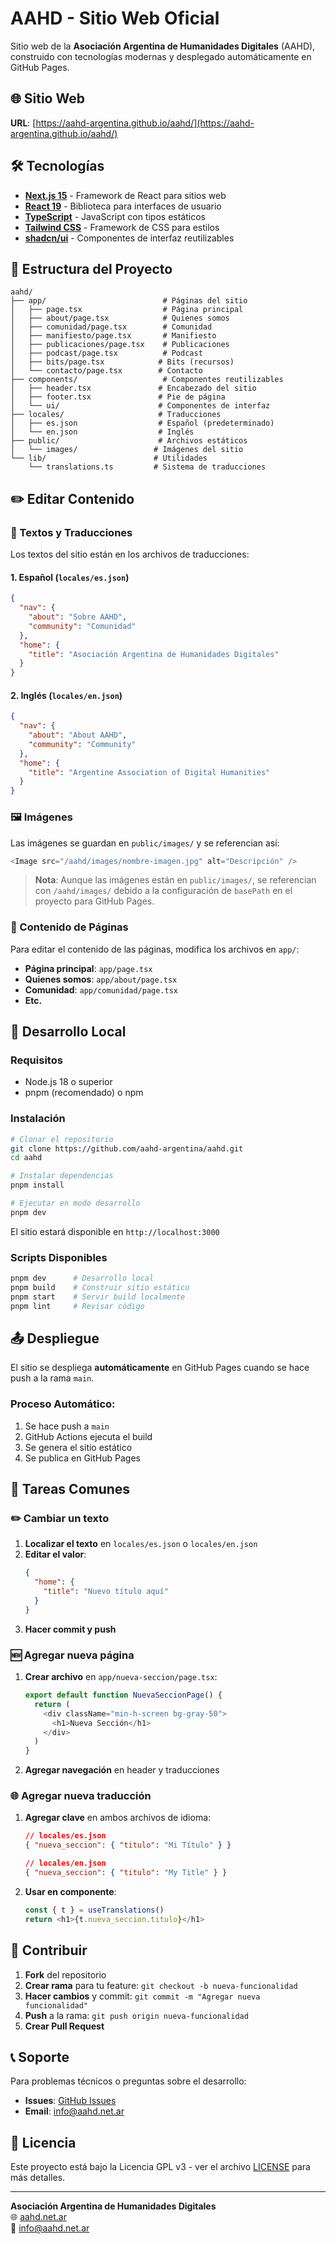 # AAHD - Sitio Web Oficial

Sitio web de la **Asociación Argentina de Humanidades Digitales** (AAHD), construido con tecnologías modernas y desplegado automáticamente en GitHub Pages.

## 🌐 Sitio Web

**URL**: [https://aahd-argentina.github.io/aahd/](https://aahd-argentina.github.io/aahd/)

## 🛠️ Tecnologías

- **[Next.js 15](https://nextjs.org/)** - Framework de React para sitios web
- **[React 19](https://react.dev/)** - Biblioteca para interfaces de usuario
- **[TypeScript](https://www.typescriptlang.org/)** - JavaScript con tipos estáticos
- **[Tailwind CSS](https://tailwindcss.com/)** - Framework de CSS para estilos
- **[shadcn/ui](https://ui.shadcn.com/)** - Componentes de interfaz reutilizables

## 📁 Estructura del Proyecto

```
aahd/
├── app/                          # Páginas del sitio
│   ├── page.tsx                  # Página principal
│   ├── about/page.tsx            # Quienes somos
│   ├── comunidad/page.tsx        # Comunidad
│   ├── manifiesto/page.tsx       # Manifiesto
│   ├── publicaciones/page.tsx    # Publicaciones
│   ├── podcast/page.tsx          # Podcast
│   ├── bits/page.tsx            # Bits (recursos)
│   └── contacto/page.tsx        # Contacto
├── components/                   # Componentes reutilizables
│   ├── header.tsx               # Encabezado del sitio
│   ├── footer.tsx               # Pie de página
│   └── ui/                      # Componentes de interfaz
├── locales/                     # Traducciones
│   ├── es.json                  # Español (predeterminado)
│   └── en.json                  # Inglés
├── public/                      # Archivos estáticos
│   └── images/                 # Imágenes del sitio
└── lib/                        # Utilidades
    └── translations.ts         # Sistema de traducciones
```

## ✏️ Editar Contenido

### 📝 Textos y Traducciones

Los textos del sitio están en los archivos de traducciones:

#### **1. Español** (`locales/es.json`)
```json
{
  "nav": {
    "about": "Sobre AAHD",
    "community": "Comunidad"
  },
  "home": {
    "title": "Asociación Argentina de Humanidades Digitales"
  }
}
```

#### **2. Inglés** (`locales/en.json`)
```json
{
  "nav": {
    "about": "About AAHD",
    "community": "Community"
  },
  "home": {
    "title": "Argentine Association of Digital Humanities"
  }
}
```

### 🖼️ Imágenes

Las imágenes se guardan en `public/images/` y se referencian así:
```typescript
<Image src="/aahd/images/nombre-imagen.jpg" alt="Descripción" />
```

> **Nota**: Aunque las imágenes están en `public/images/`, se referencian con `/aahd/images/` debido a la configuración de `basePath` en el proyecto para GitHub Pages.

### 📄 Contenido de Páginas

Para editar el contenido de las páginas, modifica los archivos en `app/`:

- **Página principal**: `app/page.tsx`
- **Quienes somos**: `app/about/page.tsx`
- **Comunidad**: `app/comunidad/page.tsx`
- **Etc.**

## 🚀 Desarrollo Local

### Requisitos
- Node.js 18 o superior
- pnpm (recomendado) o npm

### Instalación
```bash
# Clonar el repositorio
git clone https://github.com/aahd-argentina/aahd.git
cd aahd

# Instalar dependencias
pnpm install

# Ejecutar en modo desarrollo
pnpm dev
```

El sitio estará disponible en `http://localhost:3000`

### Scripts Disponibles
```bash
pnpm dev      # Desarrollo local
pnpm build    # Construir sitio estático
pnpm start    # Servir build localmente
pnpm lint     # Revisar código
```

## 📤 Despliegue

El sitio se despliega **automáticamente** en GitHub Pages cuando se hace push a la rama `main`.

### Proceso Automático:
1. Se hace push a `main`
2. GitHub Actions ejecuta el build
3. Se genera el sitio estático
4. Se publica en GitHub Pages

## 🔧 Tareas Comunes

### ✏️ Cambiar un texto

1. **Localizar el texto** en `locales/es.json` o `locales/en.json`
2. **Editar el valor**:
   ```json
   {
     "home": {
       "title": "Nuevo título aquí"
     }
   }
   ```
3. **Hacer commit y push**

### 🆕 Agregar nueva página

1. **Crear archivo** en `app/nueva-seccion/page.tsx`:
   ```typescript
   export default function NuevaSeccionPage() {
     return (
       <div className="min-h-screen bg-gray-50">
         <h1>Nueva Sección</h1>
       </div>
     )
   }
   ```

2. **Agregar navegación** en header y traducciones

### 🌐 Agregar nueva traducción

1. **Agregar clave** en ambos archivos de idioma:
   ```json
   // locales/es.json
   { "nueva_seccion": { "titulo": "Mi Título" } }
   
   // locales/en.json  
   { "nueva_seccion": { "titulo": "My Title" } }
   ```

2. **Usar en componente**:
   ```typescript
   const { t } = useTranslations()
   return <h1>{t.nueva_seccion.titulo}</h1>
   ```

## 🤝 Contribuir

1. **Fork** del repositorio
2. **Crear rama** para tu feature: `git checkout -b nueva-funcionalidad`
3. **Hacer cambios** y commit: `git commit -m "Agregar nueva funcionalidad"`
4. **Push** a la rama: `git push origin nueva-funcionalidad`
5. **Crear Pull Request**

## 📞 Soporte

Para problemas técnicos o preguntas sobre el desarrollo:
- **Issues**: [GitHub Issues](https://github.com/aahd-argentina/aahd/issues)
- **Email**: info@aahd.net.ar

## 📄 Licencia

Este proyecto está bajo la Licencia GPL v3 - ver el archivo [LICENSE](LICENSE) para más detalles.

---

**Asociación Argentina de Humanidades Digitales**  
🌐 [aahd.net.ar](https://aahd-argentina.github.io/aahd/)  
📧 info@aahd.net.ar